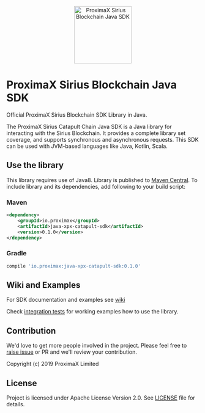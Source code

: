 <p align="center"><a href="https://github.com/proximax-storage" target="_blank"><img width="150" src="https://github.com/proximax-storage/java-xpx-catapult-sdk/raw/master/docs/images/logo.jpg" alt="ProximaX Sirius Blockchain Java SDK"></a></p>

# ProximaX Sirius Blockchain Java SDK #

Official ProximaX Sirius Blockchain SDK Library in Java.

The ProximaX Sirius Catapult Chain Java SDK is a Java library for interacting with the Sirius Blockchain. It provides a complete library set coverage, and supports synchronous and asynchronous requests. This SDK can be used with JVM-based languages like Java, Kotlin, Scala.

## Use the library ##

This library requires use of Java8. Library is published to [Maven Central](https://search.maven.org/). To include library and its dependencies, add following to your build script:

### Maven ###

```xml
<dependency>
    <groupId>io.proximax</groupId>
    <artifactId>java-xpx-catapult-sdk</artifactId>
    <version>0.1.0</version>
</dependency>
```

### Gradle ###

```gradle
compile 'io.proximax:java-xpx-catapult-sdk:0.1.0'
```

## Wiki and Examples ##

For SDK documentation and examples see [wiki](https://github.com/proximax-storage/java-xpx-catapult-sdk/wiki)

Check [integration tests](https://github.com/proximax-storage/java-xpx-catapult-sdk/tree/master/src/integration-test/java/io/proximax/sdk) for working examples how to use the library.

## Contribution ##

We'd love to get more people involved in the project. Please feel free to [raise issue](https://github.com/proximax-storage/java-xpx-catapult-sdk/issues/new) or PR and we'll review your contribution.
    
Copyright (c) 2019 ProximaX Limited

## License ##

Project is licensed under Apache License Version 2.0. See [LICENSE](https://github.com/proximax-storage/java-xpx-catapult-sdk/blob/master/LICENSE) file for details.